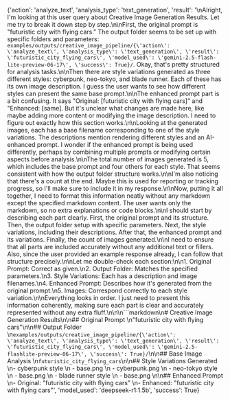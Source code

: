 {'action': 'analyze_text', 'analysis_type': 'text_generation', 'result': '<think>\nAlright, I\'m looking at this user query about Creative Image Generation Results. Let me try to break it down step by step.\n\nFirst, the original prompt is "futuristic city with flying cars." The output folder seems to be set up with specific folders and parameters: `examples/outputs/creative_image_pipeline/{\'action\': \'analyze_text\', \'analysis_type\': \'text_generation\', \'result\': \'futuristic_city_flying_cars\', \'model_used\': \'gemini-2.5-flash-lite-preview-06-17\', \'success\': True}/`. Okay, that\'s pretty structured for analysis tasks.\n\nThen there are style variations generated as three different styles: cyberpunk, neo-tokyo, and blade runner. Each of these has its own image description. I guess the user wants to see how different styles can present the same base prompt.\n\nThe enhanced prompt part is a bit confusing. It says "Original: [futuristic city with flying cars]" and "Enhanced: [same]. But it\'s unclear what changes are made here, like maybe adding more content or modifying the image description. I need to figure out exactly how this section works.\n\nLooking at the generated images, each has a base filename corresponding to one of the style variations. The descriptions mention rendering different styles and an AI-enhanced prompt. I wonder if the enhanced prompt is being used differently, perhaps by combining multiple prompts or modifying certain aspects before analysis.\n\nThe total number of images generated is 5, which includes the base prompt and four others for each style. That seems consistent with how the output folder structure works.\n\nI\'m also noticing that there\'s a count at the end. Maybe this is used for reporting or tracking progress, so I\'ll make sure to include it in my response.\n\nNow, putting it all together, I need to format this information neatly without any markdown except the specified markdown content. The user wants only the markdown, so no extra explanations or code blocks.\n\nI should start by describing each part clearly. First, the original prompt and its structure. Then, the output folder setup with specific parameters. Next, the style variations, including their descriptions. After that, the enhanced prompt and its variations. Finally, the count of images generated.\n\nI need to ensure that all parts are included accurately without any additional text or fillers. Also, since the user provided an example response already, I can follow that structure precisely.\n\nLet me double-check each section:\n\n1. Original Prompt: Correct as given.\n2. Output Folder: Matches the specified parameters.\n3. Style Variations: Each has a description and image filenames.\n4. Enhanced Prompt: Describes how it\'s generated from the original prompt.\n5. Images: Correspond correctly to each style variation.\n\nEverything looks in order. I just need to present this information coherently, making sure each part is clear and accurately represented without any extra fluff.\n</think>\n\n```markdown\n# Creative Image Generation Results\n\n## Original Prompt  \n"futuristic city with flying cars"\n\n## Output Folder  \n`examples/outputs/creative_image_pipeline/{\'action\': \'analyze_text\', \'analysis_type\': \'text_generation\', \'result\': \'futuristic_city_flying_cars\', \'model_used\': \'gemini-2.5-flashlite-preview-06-17\', \'success\': True}/`\n\n## Base Image Analysis  \n`futuristic_city_flying_cars`\n\n## Style Variations Generated  \n- cyberpunk style  \n  - base.png  \n  - cyberpunk.png  \n  - neo-tokyo style  \n  - base.png  \n  - blade runner style  \n  - base.png  \n\n## Enhanced Prompt  \n- Original: "futuristic city with flying cars"  \n- Enhanced: "futuristic city with flying cars"', 'model_used': 'deepseek-r1:1.5b', 'success': True}